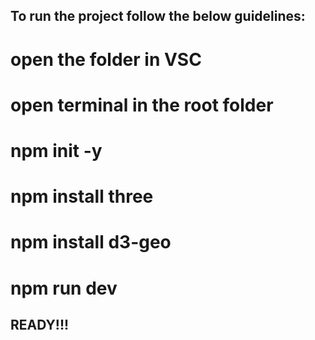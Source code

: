 ## To run the project follow the below guidelines:

# open the folder in VSC

# open terminal in the root folder

# npm init -y

# npm install three

# npm install d3-geo

# npm run dev

## READY!!!